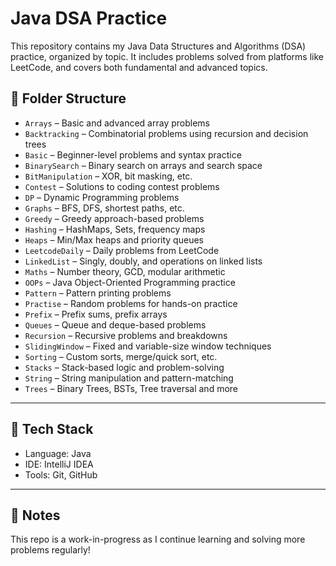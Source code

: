 # Java DSA Practice

This repository contains my Java Data Structures and Algorithms (DSA) practice, organized by topic. It includes problems solved from platforms like LeetCode, and covers both fundamental and advanced topics.

## 📁 Folder Structure

- `Arrays` – Basic and advanced array problems
- `Backtracking` – Combinatorial problems using recursion and decision trees
- `Basic` – Beginner-level problems and syntax practice
- `BinarySearch` – Binary search on arrays and search space
- `BitManipulation` – XOR, bit masking, etc.
- `Contest` – Solutions to coding contest problems
- `DP` – Dynamic Programming problems
- `Graphs` – BFS, DFS, shortest paths, etc.
- `Greedy` – Greedy approach-based problems
- `Hashing` – HashMaps, Sets, frequency maps
- `Heaps` – Min/Max heaps and priority queues
- `LeetcodeDaily` – Daily problems from LeetCode
- `LinkedList` – Singly, doubly, and operations on linked lists
- `Maths` – Number theory, GCD, modular arithmetic
- `OOPs` – Java Object-Oriented Programming practice
- `Pattern` – Pattern printing problems
- `Practise` – Random problems for hands-on practice
- `Prefix` – Prefix sums, prefix arrays
- `Queues` – Queue and deque-based problems
- `Recursion` – Recursive problems and breakdowns
- `SlidingWindow` – Fixed and variable-size window techniques
- `Sorting` – Custom sorts, merge/quick sort, etc.
- `Stacks` – Stack-based logic and problem-solving
- `String` – String manipulation and pattern-matching
- `Trees` – Binary Trees, BSTs, Tree traversal and more

---

## 🚀 Tech Stack
- Language: Java
- IDE: IntelliJ IDEA
- Tools: Git, GitHub

---

## 📌 Notes
This repo is a work-in-progress as I continue learning and solving more problems regularly!
